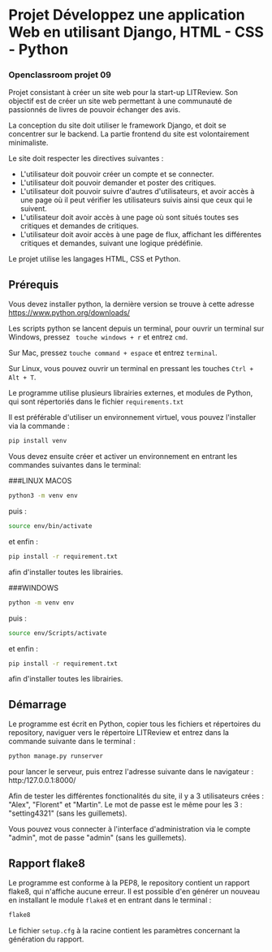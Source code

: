 # Projet Développez une application Web en utilisant Django,  HTML - CSS - Python

### Openclassroom projet 09

Projet consistant à créer un site web pour la start-up LITReview. Son objectif est de créer un site web permettant à une communauté de passionnés de livres de pouvoir échanger des avis.

La conception du site doit utiliser le framework Django, et doit se concentrer sur le backend. La partie frontend du site est volontairement minimaliste.  

Le site doit respecter les directives suivantes :
 - L'utilisateur doit pouvoir créer un compte et se connecter.
 - L'utilisateur doit pouvoir demander et poster des critiques.
 - L'utilisateur doit pouvoir suivre d'autres d'utilisateurs, et avoir accès à une page où il peut vérifier les utilisateurs suivis ainsi que ceux qui le suivent.
 - L'utilisateur doit avoir accès à une page où sont situés toutes ses critiques et demandes de critiques.
 - L'utilisateur doit avoir accès à une page de flux, affichant les différentes critiques et demandes, suivant une logique prédéfinie. 

Le projet utilise les langages HTML, CSS et Python.

## Prérequis

Vous devez installer python, la dernière version se trouve à cette adresse 
https://www.python.org/downloads/

Les scripts python se lancent depuis un terminal, pour ouvrir un terminal sur Windows, pressez ``` touche windows + r``` et entrez ```cmd```.

Sur Mac, pressez ```touche command + espace``` et entrez ```terminal```.

Sur Linux, vous pouvez ouvrir un terminal en pressant les touches ```Ctrl + Alt + T```.

Le programme utilise plusieurs librairies externes, et modules de Python, qui sont répertoriés dans le fichier ```requirements.txt```


Il est préférable d'utiliser un environnement virtuel, vous pouvez l'installer via la commande :  
```bash
pip install venv
```

Vous devez ensuite créer et activer un environnement en entrant les commandes suivantes dans le terminal:

###LINUX MACOS

```bash
python3 -m venv env
```
puis :
```bash
source env/bin/activate
```
et enfin :

```bash
pip install -r requirement.txt
```
afin d'installer toutes les librairies.

###WINDOWS

```bash
python -m venv env
```
puis :
```bash
source env/Scripts/activate
```
et enfin :

```bash
pip install -r requirement.txt
```
afin d'installer toutes les librairies.

## Démarrage 

Le programme est écrit en Python, copier tous les fichiers et répertoires du repository, naviguer vers le répertoire LITReview et entrez dans la commande suivante dans le terminal :

```bash
python manage.py runserver
```

pour lancer le serveur, puis entrez l'adresse suivante dans le navigateur : http:/127.0.0.1:8000/

Afin de tester les différentes fonctionalités du site, il y a 3 utilisateurs crées : "Alex", "Florent" et "Martin".
Le mot de passe est le même pour les 3 : "setting4321" (sans les guillemets).

Vous pouvez vous connecter à l'interface d'administration via le compte "admin", mot de passe "admin" (sans les guillemets).


## Rapport flake8

Le programme est conforme à la PEP8, le repository contient un rapport flake8, qui n'affiche aucune erreur. Il est possible d'en générer un nouveau en installant le module ```flake8``` et en entrant dans le terminal :

```bash
flake8
```

Le fichier ```setup.cfg``` à la racine contient les paramètres concernant la génération du rapport.
